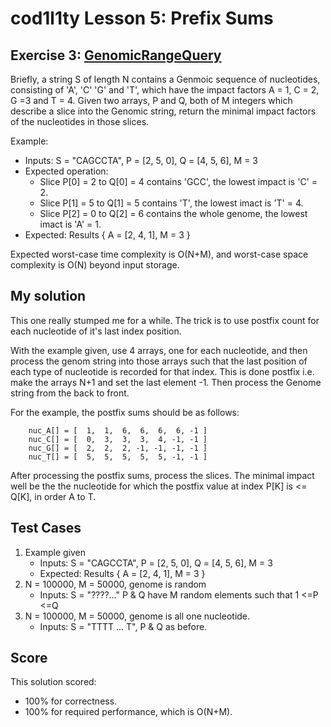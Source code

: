 # cod1l1ty Lesson 5: Prefix Sums
## Exercise 3: [GenomicRangeQuery](https://codility.com/programmers/task/genomic_range_query/)

Briefly, a string S of length N contains a Genmoic sequence of nucleotides,
consisting of  'A', 'C'
'G' and 'T', which have the impact factors A = 1, C = 2, G =3 and T = 4. Given
two arrays, P and Q, both of M integers which describe a slice into the Genomic
string, return the minimal impact factors of the nucleotides in those slices.

Example:
- Inputs: S = "CAGCCTA", P = [2, 5, 0], Q = [4, 5, 6], M = 3
- Expected operation:
    - Slice P[0] = 2 to Q[0] = 4 contains 'GCC', the lowest impact is 'C' = 2.
    - Slice P[1] = 5 to Q[1] = 5 contains 'T', the lowest imact is 'T' = 4.
    - Slice P[2] = 0 to Q[2] = 6 contains the whole genome, the lowest imact
    is 'A' = 1.
- Expected: Results { A = [2, 4, 1], M = 3 }

Expected worst-case time complexity is O(N+M), and worst-case space complexity
is O(N) beyond input storage.

## My solution

This one really stumped me for a while. The trick is to use postfix count for
each nucleotide of it's last index position.

With the example given, use 4 arrays, one for each nucleotide, and
then process the genom string into those arrays such that the last position of
each type of nucleotide is recorded for that index. This is done postfix i.e.
make the arrays N+1 and set the last element -1. Then process the Genome string
from the back to front.

For the example, the postfix sums should be as follows:
```
    nuc_A[] = [  1,  1,  6,  6,  6,  6, -1 ]
    nuc_C[] = [  0,  3,  3,  3,  4, -1, -1 ]
    nuc_G[] = [  2,  2,  2, -1, -1, -1, -1 ]
    nuc_T[] = [  5,  5,  5,  5,  5, -1, -1 ]
```

After processing the postfix sums, process the slices. The minimal impact well
be the the nucleotide for which the postfix value at index P[K] is <= Q[K], in
order A to T.

## Test Cases

1. Example given
    * Inputs: S = "CAGCCTA", P = [2, 5, 0], Q = [4, 5, 6], M = 3
    * Expected: Results { A = [2, 4, 1], M = 3 }
2. N = 100000, M = 50000, genome is random
    * Inputs: S = "????..." P & Q have M random elements such that 1 <=P <=Q
3. N = 100000, M = 50000, genome is all one nucleotide.
    * Inputs: S = "TTTT ... T", P & Q as before.

## Score

This solution scored:
 - 100% for correctness.
 - 100% for required performance, which is O(N+M).
